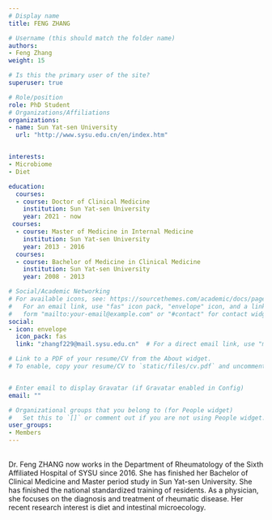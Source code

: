 ```yaml
---
# Display name
title: FENG ZHANG

# Username (this should match the folder name)
authors:
- Feng Zhang
weight: 15

# Is this the primary user of the site?
superuser: true

# Role/position
role: PhD Student
# Organizations/Affiliations
organizations:
- name: Sun Yat-sen University
  url: "http://www.sysu.edu.cn/en/index.htm"


interests:
- Microbiome
- Diet

education:
  courses:
  - course: Doctor of Clinical Medicine
    institution: Sun Yat-sen University
    year: 2021 - now
 courses:
  - course: Master of Medicine in Internal Medicine
    institution: Sun Yat-sen University
    year: 2013 - 2016
  courses:
  - course: Bachelor of Medicine in Clinical Medicine
    institution: Sun Yat-sen University
    year: 2008 - 2013

# Social/Academic Networking
# For available icons, see: https://sourcethemes.com/academic/docs/page-builder/#icons
#   For an email link, use "fas" icon pack, "envelope" icon, and a link in the
#   form "mailto:your-email@example.com" or "#contact" for contact widget.
social:
- icon: envelope
  icon_pack: fas
  link: "zhangf229@mail.sysu.edu.cn"  # For a direct email link, use "mailto:test@example.org".

# Link to a PDF of your resume/CV from the About widget.
# To enable, copy your resume/CV to `static/files/cv.pdf` and uncomment the lines below.


# Enter email to display Gravatar (if Gravatar enabled in Config)
email: ""

# Organizational groups that you belong to (for People widget)
#   Set this to `[]` or comment out if you are not using People widget.
user_groups:
- Members
---
```

<br>
Dr. Feng ZHANG now works in the Department of Rheumatology of the Sixth Affiliated Hospital of SYSU since 2016. She has finished her Bachelor of Clinical Medicine and Master period study in Sun Yat-sen University. She has finished the national standardized training of residents. As a physician, she focuses on the diagnosis and treatment of rheumatic disease. Her recent research interest is diet and intestinal microecology.